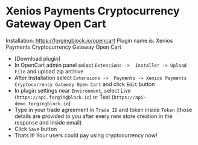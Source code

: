 # Xenios Payments Cryptocurrency Gateway Open Cart

Installation: https://forgingblock.io/opencart
Plugin name is: Xenios Payments Cryptocurrency Gateway Open Cart

* [Download plugin]
* In OpenCart admin panel select `Extensions ->  Installer -> Upload File` and upload zip archive
* After Installation select `Extensions ->  Payments -> Xenios Payments Cryptocurrency Gateway Open Cart` and click `Edit` button
* In plugin settings near `Environment`, select Live (`https://api.forgingblock.io`) or Test (`https://api-demo.forgingblock.io`)
* Type in your trade agreement in `Trade ID` and token inside `Token` (those details are provided to you after every new store creation in the response and inside email)
* Click `Save` button
* Thats it! Your users could pay using cryptocurrency now!
